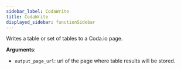 ```yaml
---
sidebar_label: CodaWrite
title: CodaWrite
displayed_sidebar: functionSidebar
---
```


Writes a table or set of tables to a Coda.io page.

**Arguments**:

- `output_page_url`: url of the page where table results will be stored.

